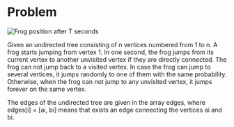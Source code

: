 # Problem
![Frog position after T seconds](https://leetcode.com/problems/frog-position-after-t-seconds/)

Given an undirected tree consisting of n vertices numbered from 1 to n.
A frog starts jumping from vertex 1. In one second, the frog jumps from its current
vertex to another unvisited vertex if they are directly connected. The frog can not jump back to a visited vertex.
In case the frog can jump to several vertices, it jumps randomly to one of them with the same probability. 
Otherwise, when the frog can not jump to any unvisited vertex, it jumps forever on the same vertex.

The edges of the undirected tree are given in the array edges,
where edges[i] = [ai, bi] means that exists an edge
connecting the vertices ai and bi.
